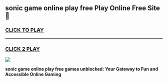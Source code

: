 
## sonic game online play free Play Online Free Site 👋
<h3>
<a href="https://download.freeplayer.one?title=sonic_game_online_play_free&ref=21F">CLICK TO PLAY</a></h3>
<hr>

<h3>
<a href="https://download.freeplayer.one?title=sonic_game_online_play_free&ref=21F">CLICK 2 PLAY</a>
  
</h3>

<a href="https://download.freeplayer.one?title=sonic_game_online_play_free&ref=21F"><img src="https://cdnb.artstation.com/p/assets/images/images/032/539/853/original/anto-thomas-button-gif.gif"></a>


**sonic game online play free games unblocked: Your Gateway to Fun and Accessible Online Gaming**
